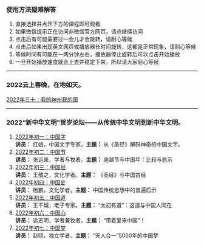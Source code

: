 ### 使用方法疑难解答
1. 直接选择并点开下方的课程即可观看
2. 如果微信提示正在访问非微信官方网页，请点继续访问
3. 点击后有可能需要过一会儿才会跳转，请耐心等候
4. 点击后如果出现英文网页或播放器长时间旋转，这都是正常现象，请耐心等候
5. 等候时间有可能在一两分钟左右，播放器停止旋转后可以点击开始播放
6. 一旦开始播放速度就会上去并稳定下来，所以请大家耐心等候

---

### 2022云上春晚，在地如天。

[2022年三十：我的神州我的国](https://ipfs.slang.cx/ipfs/bafybeia5vlsr7guh5x7vhnypjsnfta2carvum5o5wgvbvrnpisx7ej7waa/%E5%B9%B4%E4%B8%89%E5%8D%81%EF%BC%9A%E4%BA%91%E4%B8%8A%E6%98%A5%E6%99%9A.mp4)

---

### 2022“新中华文明”贺岁论坛——从传统中华文明到新中华文明。

1. [2022年初一：中国字](https://ipfs.slang.cx/ipfs/bafybeifjiyftmlqhgm74jnfnxqmahjtasvcumwfskeer4fkd6fiduo5hey/%E5%B9%B4%E5%88%9D%E4%B8%80%EF%BC%9A%E4%B8%AD%E5%9B%BD%E5%AD%97.mp4)
<br>**讲员：** 红娘，中国文字专家。**主题：** 从《圣经》解码神奇的中国文字。
2. [2022年初二：中国节](https://ipfs.slang.cx/ipfs/bafybeia4j552pzb32o4dqxlpuxqjycp4kigu6spfh4jtvfwartvs2mdube/%E5%B9%B4%E5%88%9D%E4%BA%8C%EF%BC%9A%E4%B8%AD%E5%9B%BD%E5%B9%B4.mp4)
<br>**讲员：** 张远来，学者与牧者。**主题：** 逾越节与中国年：比较与启示
3. [2022年初三：中国经](https://ipfs.slang.cx/ipfs/bafybeidmaqr7os5hx3ky6jg2vwfpzlxogmsa3ti5734til5ei6h6j5vr34/%E5%B9%B4%E5%88%9D%E4%B8%89%EF%BC%9A%E4%B8%AD%E5%9B%BD%E7%BB%8F.mp4)
<br>**讲员：** 王敬之，文化学者。**主题：** 《圣经》与中国古经
4. [2022年初四：中国史](https://ipfs.slang.cx/ipfs/bafybeif4cvfokekbvui4wh5iqxxlzs7j5pmj67yn5jq43wrsiaxrix5snu/%E5%B9%B4%E5%88%9D%E5%9B%9B%EF%BC%9A%E4%B8%AD%E5%9B%BD%E5%8F%B2.mp4)
<br>**讲员：** 杨鹏，文化学者。**主题：** 中国传统思想中的普遍启示
5. [2022年初五：中国道](https://ipfs.slang.cx/ipfs/bafybeidklsu4kb4snwgrqquajwk2augug2bjhheezamivsclf2zgm7dudy/%E5%B9%B4%E5%88%9D%E4%BA%94%EF%BC%9A%E4%B8%AD%E5%9B%BD%E9%81%93.mp4)
<br>**讲员：** 王干城，老子专家。**主题：** “太初有道”：这道与中国人同在
6. [2022年初六：中国心](https://ipfs.slang.cx/ipfs/bafybeidvam7gpwe43sliohtvkbzvhvx7s33nbemmjhlsas2m2i3pfjjbzu/%E5%B9%B4%E5%88%9D%E5%85%AD%EF%BC%9A%E4%B8%AD%E5%9B%BD%E5%BF%83.mp4)
<br>**讲员：** 远志明，学者兼牧者。**主题：** “带着爱来中国”！
7. [2022年初七：中国梦](https://ipfs.slang.cx/ipfs/bafybeiac3sj63tfh77rj3wti7l4qb4e2ouwnck6mj2qruipx2xbv7t2jeu/%E5%B9%B4%E5%88%9D%E4%B8%83%EF%BC%9A%E4%B8%AD%E5%9B%BD%E6%A2%A6.mp4)
<br>**讲员：** 赵晓，独立学者。**主题：** “天人合一”5000年的中国梦
